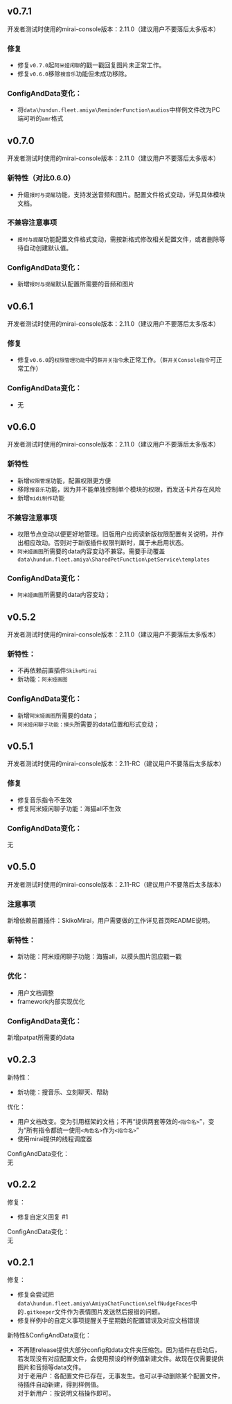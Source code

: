## v0.7.1

开发者测试时使用的mirai-console版本：2.11.0（建议用户不要落后太多版本）

### 修复

- 修复`v0.7.0`起`阿米娅闲聊`的戳一戳回复图片未正常工作。
- 修复`v0.6.0`移除`搜音乐`功能但未成功移除。

### ConfigAndData变化：  

- 将`data\hundun.fleet.amiya\ReminderFunction\audios`中样例文件改为PC端可听的`amr`格式

## v0.7.0

开发者测试时使用的mirai-console版本：2.11.0（建议用户不要落后太多版本）

### 新特性（对比0.6.0）

- 升级`报时与提醒`功能，支持发送音频和图片。配置文件格式变动，详见具体模块文档。

### 不兼容注意事项

- `报时与提醒`功能配置文件格式变动，需按新格式修改相关配置文件，或者删除等待自动创建默认值。

### ConfigAndData变化：  

- 新增`报时与提醒`默认配置所需要的音频和图片

## v0.6.1

开发者测试时使用的mirai-console版本：2.11.0（建议用户不要落后太多版本）

### 修复

- 修复`v0.6.0`的`权限管理功能`中的`群开关指令`未正常工作。（`群开关Console指令`可正常工作）

### ConfigAndData变化：  

- 无

## v0.6.0

开发者测试时使用的mirai-console版本：2.11.0（建议用户不要落后太多版本）

### 新特性

- 新增`权限管理`功能，配置权限更方便
- 移除`搜音乐`功能，因为并不能单独控制单个模块的权限，而发送卡片存在风险
- 新增`midi制作`功能

### 不兼容注意事项

- 权限节点变动以便更好地管理。旧版用户应阅读新版权限配置有关说明，并作出相应改动。否则对于新版插件权限判断时，属于未启用状态。
- `阿米娅画图`所需要的data内容变动不兼容。需要手动覆盖`data\hundun.fleet.amiya\SharedPetFunction\petService\templates`

### ConfigAndData变化：  

- `阿米娅画图`所需要的data内容变动；

## v0.5.2

开发者测试时使用的mirai-console版本：2.11.0（建议用户不要落后太多版本）

### 新特性：

- 不再依赖前置插件`SkikoMirai`
- 新功能：`阿米娅画图`

### ConfigAndData变化：  

- 新增`阿米娅画图`所需要的data；
- `阿米娅闲聊子功能：摸头`所需要的data位置和形式变动；

## v0.5.1

开发者测试时使用的mirai-console版本：2.11-RC（建议用户不要落后太多版本）

### 修复

- 修复音乐指令不生效
- 修复阿米娅闲聊子功能：海猫all不生效

### ConfigAndData变化：  

无

## v0.5.0

开发者测试时使用的mirai-console版本：2.11-RC（建议用户不要落后太多版本）

### 注意事项

新增依赖前置插件：SkikoMirai，用户需要做的工作详见首页README说明。

### 新特性：
- 新功能：阿米娅闲聊子功能：海猫all，以摸头图片回应戳一戳

### 优化：
- 用户文档调整
- framework内部实现优化

### ConfigAndData变化：  

新增patpat所需要的data

## v0.2.3

新特性：
- 新功能：搜音乐、立刻聊天、帮助

优化：
- 用户文档改变。变为引用框架的文档；不再“提供两套等效的`<指令名>`”，变为“所有指令都统一使用`<角色名>`作为`<指令名>`”
- 使用mirai提供的线程调度器

ConfigAndData变化：  
无


## v0.2.2

修复：
- 修复自定义回复 #1 

ConfigAndData变化：  
无

## v0.2.1

修复：
- 修复会尝试把`data\hundun.fleet.amiya\AmiyaChatFunction\selfNudgeFaces`中的`.gitkeeper`文件作为表情图片发送然后报错的问题。
- 修复样例中的自定义事项提醒关于星期数的配置错误及对应文档错误
 
新特性&ConfigAndData变化：
- 不再随release提供大部分config和data文件夹压缩包。因为插件在启动后，若发现没有对应配置文件，会使用预设的样例值新建文件。故现在仅需要提供图片和音频等data文件。
   <br>对于老用户：各配置文件已存在，无事发生。也可以手动删除某个配置文件，待插件自动新建，得到样例值。
   <br>对于新用户：按说明文档操作即可。